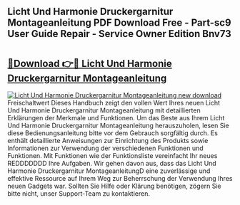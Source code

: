 ## Licht Und Harmonie Druckergarnitur Montageanleitung PDF Download Free - Part-sc9 User Guide Repair - Service Owner Edition Bnv73

# <h2><a href="http://df7jsi0.blite.top/?on=Licht+Und+Harmonie+Druckergarnitur+Montageanleitung">🔗Download 👉🔴 Licht Und Harmonie Druckergarnitur Montageanleitung</a></h2>

[![Licht Und Harmonie Druckergarnitur Montageanleitung new download](https://i.imgur.com/lujVjoI.png)](http://df7jsi0.blite.top/?on=Licht+Und+Harmonie+Druckergarnitur+Montageanleitung)
Freischaltwert Dieses Handbuch zeigt den vollen Wert Ihres neuen Licht Und Harmonie Druckergarnitur Montageanleitung mit detaillierten Erklärungen der Merkmale und Funktionen. Um das Beste aus Ihrem Licht Und Harmonie Druckergarnitur Montageanleitung herauszuholen, lesen Sie diese Bedienungsanleitung bitte vor dem Gebrauch sorgfältig durch. Es enthält detaillierte Anweisungen zur Einrichtung des Produkts sowie Informationen zur Verwendung der verschiedenen Funktionen und Funktionen. Mit Funktionen wie der Funktionsliste vereinfacht Ihr neues REDDDDDDD Ihre Aufgaben. Wir gehen davon aus, dass das Licht Und Harmonie Druckergarnitur MontageanleitungD eine zuverlässige und effektive Ressource auf Ihrem Weg zur Beherrschung der Verwendung Ihres neuen Gadgets war. Sollten Sie Hilfe oder Klärung benötigen, zögern Sie bitte nicht, unser Support-Team zu kontaktieren.
